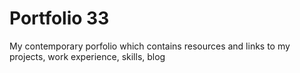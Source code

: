 # Portfolio 33

My contemporary porfolio which contains resources and links to my projects, work experience, skills, blog